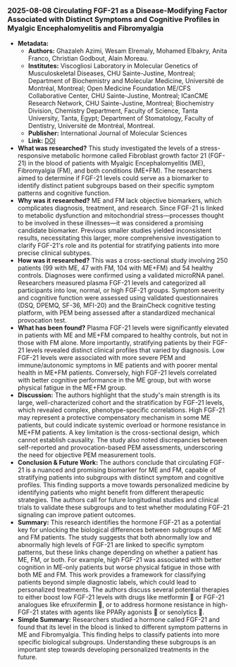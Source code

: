 ### 2025-08-08 Circulating FGF-21 as a Disease-Modifying Factor Associated with Distinct Symptoms and Cognitive Profiles in Myalgic Encephalomyelitis and Fibromyalgia
- **Metadata:**
    - **Authors:** Ghazaleh Azimi, Wesam Elremaly, Mohamed Elbakry, Anita Franco, Christian Godbout, Alain Moreau.
    - **Institutes:** Viscogliosi Laboratory in Molecular Genetics of Musculoskeletal Diseases, CHU Sainte-Justine, Montreal; Department of Biochemistry and Molecular Medicine, Université de Montréal, Montreal; Open Medicine Foundation ME/CFS Collaborative Center, CHU Sainte-Justine, Montreal; ICanCME Research Network, CHU Sainte-Justine, Montreal; Biochemistry Division, Chemistry Department, Faculty of Science, Tanta University, Tanta, Egypt; Department of Stomatology, Faculty of Dentistry, Université de Montréal, Montreal.
    - **Publisher:** International Journal of Molecular Sciences
    - **Link:** [DOI](https://doi.org/10.3390/ijms26167670)
- **What was researched?**
This study investigated the levels of a stress-responsive metabolic hormone called Fibroblast growth factor 21 (FGF-21) in the blood of patients with Myalgic Encephalomyelitis (ME), Fibromyalgia (FM), and both conditions (ME+FM). The researchers aimed to determine if FGF-21 levels could serve as a biomarker to identify distinct patient subgroups based on their specific symptom patterns and cognitive function.
- **Why was it researched?**
ME and FM lack objective biomarkers, which complicates diagnosis, treatment, and research. Since FGF-21 is linked to metabolic dysfunction and mitochondrial stress—processes thought to be involved in these illnesses—it was considered a promising candidate biomarker. Previous smaller studies yielded inconsistent results, necessitating this larger, more comprehensive investigation to clarify FGF-21's role and its potential for stratifying patients into more precise clinical subtypes.
- **How was it researched?**
This was a cross-sectional study involving 250 patients (99 with ME, 47 with FM, 104 with ME+FM) and 54 healthy controls. Diagnoses were confirmed using a validated microRNA panel. Researchers measured plasma FGF-21 levels and categorized all participants into low, normal, or high FGF-21 groups. Symptom severity and cognitive function were assessed using validated questionnaires (DSQ, DPEMQ, SF-36, MFI-20) and the BrainCheck cognitive testing platform, with PEM being assessed after a standardized mechanical provocation test.
- **What has been found?**
Plasma FGF-21 levels were significantly elevated in patients with ME and ME+FM compared to healthy controls, but not in those with FM alone. More importantly, stratifying patients by their FGF-21 levels revealed distinct clinical profiles that varied by diagnosis. Low FGF-21 levels were associated with more severe PEM and immune/autonomic symptoms in ME patients and with poorer mental health in ME+FM patients. Conversely, high FGF-21 levels correlated with better cognitive performance in the ME group, but with worse physical fatigue in the ME+FM group.
- **Discussion:**
The authors highlight that the study's main strength is its large, well-characterized cohort and the stratification by FGF-21 levels, which revealed complex, phenotype-specific correlations. High FGF-21 may represent a protective compensatory mechanism in some ME patients, but could indicate systemic overload or hormone resistance in ME+FM patients. A key limitation is the cross-sectional design, which cannot establish causality. The study also noted discrepancies between self-reported and provocation-based PEM assessments, underscoring the need for objective PEM measurement tools.
- **Conclusion & Future Work:**
The authors conclude that circulating FGF-21 is a nuanced and promising biomarker for ME and FM, capable of stratifying patients into subgroups with distinct symptom and cognitive profiles. This finding supports a move towards personalized medicine by identifying patients who might benefit from different therapeutic strategies. The authors call for future longitudinal studies and clinical trials to validate these subgroups and to test whether modulating FGF-21 signaling can improve patient outcomes.
- **Summary:**
This research identifies the hormone FGF-21 as a potential key for unlocking the biological differences between subgroups of ME and FM patients. The study suggests that both abnormally low and abnormally high levels of FGF-21 are linked to specific symptom patterns, but these links change depending on whether a patient has ME, FM, or both. For example, high FGF-21 was associated with better cognition in ME-only patients but worse physical fatigue in those with both ME and FM. This work provides a framework for classifying patients beyond simple diagnostic labels, which could lead to personalized treatments. The authors discuss several potential therapies to either boost low FGF-21 levels with drugs like metformin 💊 or FGF-21 analogues like efruxifermin 💊, or to address hormone resistance in high-FGF-21 states with agents like PPARy agonists 💊 or senolytics 💊.
- **Simple Summary:**
Researchers studied a hormone called FGF-21 and found that its level in the blood is linked to different symptom patterns in ME and Fibromyalgia. This finding helps to classify patients into more specific biological subgroups. Understanding these subgroups is an important step towards developing personalized treatments in the future.